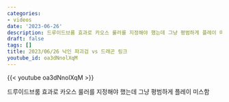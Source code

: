 ```yaml
---
categories:
- videos
date: '2023-06-26'
description: 드루이드브룸 효과로 카오스 룰러를 지정해야 했는데 그냥 평범하게 플레이 미스함
draft: false
tags: []
title: 2023/06/26 낙인 파괴검 vs 드래곤 링크
youtube_id: oa3dNnolXqM
---
```



{{< youtube oa3dNnolXqM >}}

드루이드브룸 효과로 카오스 룰러를 지정해야 했는데 그냥 평범하게 플레이 미스함